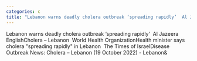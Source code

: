 ```yaml
---
categories: c
title: "Lebanon warns deadly cholera outbreak ‘spreading rapidly’  Al Jazeera English"
---
```

Lebanon warns deadly cholera outbreak ‘spreading rapidly’&nbsp;&nbsp;Al Jazeera EnglishCholera – Lebanon&nbsp;&nbsp;World Health OrganizationHealth minister says cholera "spreading rapidly" in Lebanon&nbsp;&nbsp;The Times of IsraelDisease Outbreak News: Cholera – Lebanon (19 October 2022) - Lebanon&